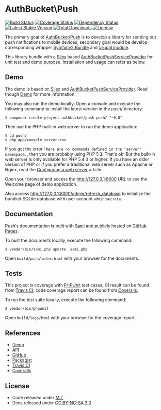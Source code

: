 AuthBucket\\Push
================

[![Build
Status](https://travis-ci.org/authbucket/push-php.svg?branch=master)](https://travis-ci.org/authbucket/push-php)
[![Coverage
Status](https://img.shields.io/coveralls/authbucket/push-php.svg)](https://coveralls.io/r/authbucket/push-php?branch=master)
[![Dependency
Status](https://www.versioneye.com/php/authbucket:push-php/dev-master/badge.svg)](https://www.versioneye.com/php/authbucket:push-php/dev-master)
[![Latest Stable
Version](https://poser.pugx.org/authbucket/push/v/stable.svg)](https://packagist.org/packages/authbucket/push)
[![Total
Downloads](https://poser.pugx.org/authbucket/push/downloads.svg)](https://packagist.org/packages/authbucket/push)
[![License](https://poser.pugx.org/authbucket/push/license.svg)](https://packagist.org/packages/authbucket/push)

The primary goal of [AuthBucket\\Push](http://push.authbucket.com/) is
to develop a library for sending out push notifications to mobile
devices; secondary goal would be develop corresponding wrapper [Symfony2
Bundle](http://symfony.com) and [Drupal module](https://www.drupal.org).

This library bundle with a [Silex](http://silex.sensiolabs.org/) based
[AuthBucketPushServiceProvider](https://github.com/authbucket/push-php/blob/master/src/AuthBucket/Push/Provider/AuthBucketPushServiceProvider.php)
for unit test and demo purpose. Installation and usage can refer as
below.

Demo
----

The demo is based on [Silex](http://silex.sensiolabs.org/) and
[AuthBucketPushServiceProvider](https://github.com/authbucket/push-php/blob/master/src/AuthBucket/Push/Provider/AuthBucketPushServiceProvider.php).
Read though [Demo](http://push.authbucket.com/demo) for more
information.

You may also run the demo locally. Open a console and execute the
following command to install the latest version in the push/ directory:

    $ composer create-project authbucket/push push/ "~0.0"

Then use the PHP built-in web server to run the demo application:

    $ cd push/
    $ php app/console server:run

If you get the error
`There are no commands defined in the "server" namespace.`, then you are
probably using PHP 5.3. That's ok! But the built-in web server is only
available for PHP 5.4.0 or higher. If you have an older version of PHP
or if you prefer a traditional web server such as Apache or Nginx, read
the [Configuring a web
server](http://silex.sensiolabs.org/doc/web_servers.html) article.

Open your browser and access the <http://127.0.0.1:8000> URL to see the
Welcome page of demo application.

Also access <http://127.0.0.1:8000/admin/refresh_database> to initialize
the bundled SQLite database with user account `admin`:`secrete`.

Documentation
-------------

Push's documentation is built with
[Sami](https://github.com/fabpot/Sami) and publicly hosted on [GitHub
Pages](http://authbucket.github.io/push).

To built the documents locally, execute the following command:

    $ vendor/bin/sami.php update .sami.php

Open `build/push/index.html` with your browser for the documents.

Tests
-----

This project is coverage with [PHPUnit](http://phpunit.de/) test cases;
CI result can be found from [Travis
CI](https://travis-ci.org/authbucket/push-php); code coverage report can
be found from [Coveralls](https://coveralls.io/r/authbucket/push-php).

To run the test suite locally, execute the following command:

    $ vendor/bin/phpunit

Open `build/logs/html` with your browser for the coverage report.

References
----------

-   [Demo](http://push.authbucket.com/demo)
-   [API](http://authbucket.github.io/push/)
-   [GitHub](https://github.com/authbucket/push-php)
-   [Packagist](https://packagist.org/packages/authbucket/push)
-   [Travis CI](https://travis-ci.org/authbucket/push-php)
-   [Coveralls](https://coveralls.io/r/authbucket/push-php)

License
-------

-   Code released under
    [MIT](https://github.com/authbucket/push-php/blob/master/LICENSE)
-   Docs released under [CC BY-NC-SA
    3.0](http://creativecommons.org/licenses/by-nc-sa/3.0/)
